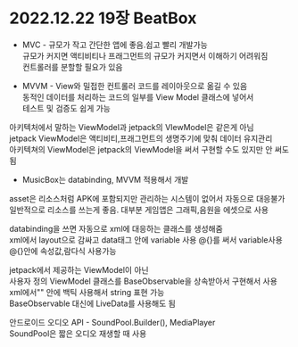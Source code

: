 # 2022.12.22 19장 BeatBox

- MVC - 규모가 작고 간단한 앱에 좋음.쉽고 빨리 개발가능   
규모가 커지면 액티비티나 프래그먼트의 규모가 커지면서 이해하기 어려워짐   
컨트롤러를 분할할 필요가 있음   
   
- MVVM - View와 밀접한 컨트롤러 코드를 레이아웃으로 옮길 수 있음    
동적인 데이터를 처리하는 코드의 일부를 View Model 클래스에 넣어서    
테스트 및 검증도 쉽게 가능   
    
아키텍처에서 말하는 ViewModel과 jetpack의 VIewModel은 같은게 아님   
jetpack ViewModel은 액티비티,프래그먼트의 생명주기에 맞춰 데이터 유지관리   
아키텍쳐의 ViewModel은 jetpack의 ViewModel을 써서 구현할 수도 있지만 안 써도 됨   
   
- MusicBox는 databinding, MVVM 적용해서 개발   
   
asset은 리소스처럼 APK에 포함되지만 관리하는 시스템이 없어서 자동으로 대응불가   
일반적으로 리소스를 쓰는게 좋음. 대부분 게임앱은 그래픽,음원을 에셋으로 사용   
   
databinding을 쓰면 자동으로 xml에 대응하는 클래스를 생성해줌   
xml에서 layout으로 감싸고 data태그 안에 variable 사용 @{}를 써서 variable사용   
@{}안에 속성값,람다식 사용가능   

jetpack에서 제공하는 ViewModel이 아닌    
사용자 정의 ViewModel 클래스를 BaseObservable을 상속받아서 구현해서 사용   
xml에서"" 안에 백틱 사용해서 string 표현 가능   
BaseObservable 대신에 LiveData를 사용해도 됨   
   
안드로이드 오디오 API - SoundPool.Builder(), MediaPlayer   
SoundPool은 짧은 오디오 재생할 때 사용   
 
